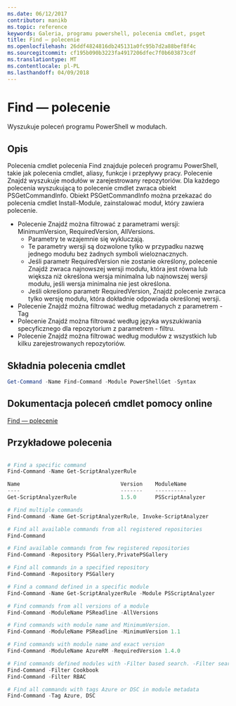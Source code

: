 ```yaml
---
ms.date: 06/12/2017
contributor: manikb
ms.topic: reference
keywords: Galeria, programu powershell, polecenia cmdlet, psget
title: Find — polecenie
ms.openlocfilehash: 26ddf4824816db245131a0fc95b7d2a88bef8f4c
ms.sourcegitcommit: cf195b090b3223fa4917206dfec7f0b603873cdf
ms.translationtype: MT
ms.contentlocale: pl-PL
ms.lasthandoff: 04/09/2018
---
```

# <a name="find-command"></a>Find — polecenie

Wyszukuje poleceń programu PowerShell w modułach.

## <a name="description"></a>Opis
Polecenia cmdlet polecenia Find znajduje poleceń programu PowerShell, takie jak polecenia cmdlet, aliasy, funkcje i przepływy pracy. Polecenie Znajdź wyszukuje modułów w zarejestrowany repozytoriów.
Dla każdego polecenia wyszukującą to polecenie cmdlet zwraca obiekt PSGetCommandInfo. Obiekt PSGetCommandInfo można przekazać do polecenia cmdlet Install-Module, zainstalować moduł, który zawiera polecenie.

- Polecenie Znajdź można filtrować z parametrami wersji: MinimumVersion, RequiredVersion, AllVersions.
  - Parametry te wzajemnie się wykluczają.
  - Te parametry wersji są dozwolone tylko w przypadku nazwę jednego modułu bez żadnych symboli wieloznacznych.
  - Jeśli parametr RequiredVersion nie zostanie określony, polecenie Znajdź zwraca najnowszej wersji modułu, która jest równa lub większa niż określona wersja minimalna lub najnowszej wersji modułu, jeśli wersja minimalna nie jest określona.
  - Jeśli określono parametr RequiredVersion, Znajdź polecenie zwraca tylko wersję modułu, która dokładnie odpowiada określonej wersji.
- Polecenie Znajdź można filtrować według metadanych z parametrem - Tag
- Polecenie Znajdź można filtrować według języka wyszukiwania specyficznego dla repozytorium z parametrem - filtru.
- Polecenie Znajdź można filtrować według modułów z wszystkich lub kilku zarejestrowanych repozytoriów.

## <a name="cmdlet-syntax"></a>Składnia polecenia cmdlet
```powershell
Get-Command -Name Find-Command -Module PowerShellGet -Syntax
```

## <a name="cmdlet-online-help-reference"></a>Dokumentacja poleceń cmdlet pomocy online

[Find — polecenie](http://go.microsoft.com/fwlink/?LinkId=733636)

## <a name="example-commands"></a>Przykładowe polecenia
```powershell

# Find a specific command
Find-Command -Name Get-ScriptAnalyzerRule

Name                                Version    ModuleName                          Repository
----                                -------    ----------                          ----------
Get-ScriptAnalyzerRule              1.5.0      PSScriptAnalyzer                    PSGallery

# Find multiple commands
Find-Command -Name Get-ScriptAnalyzerRule, Invoke-ScriptAnalyzer

# Find all available commands from all registered repositories
Find-Command

# Find available commands from few registered repositories
Find-Command -Repository PSGallery,PrivatePSGallery

# Find all commands in a specified repository
Find-Command -Repository PSGallery

# Find a command defined in a specific module
Find-Command -Name Get-ScriptAnalyzerRule -Module PSScriptAnalyzer

# Find commands from all versions of a module
Find-Command -ModuleName PSReadline -AllVersions

# Find commands with module name and MinimumVersion.
Find-Command -ModuleName PSReadline -MinimumVersion 1.1

# Find commands with module name and exact version
Find-Command -ModuleName AzureRM -RequiredVersion 1.4.0

# Find commands defined modules with -Filter based search. -Filter searches in description and module names
Find-Command -Filter Cookbook
Find-Command -Filter RBAC

# Find all commands with tags Azure or DSC in module metadata
Find-Command -Tag Azure, DSC

```